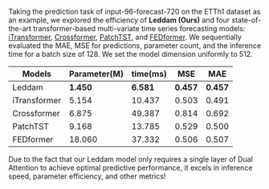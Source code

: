 Taking the prediction task of input-96-forecast-720 on the ETTh1 dataset as an example, we explored the efficiency of **Leddam (Ours)** and four state-of-the-art transformer-based multi-variate time series forecasting models: [iTransformer](https://arxiv.org/abs/2310.06625), [Crossformer](https://openreview.net/pdf?id=vSVLM2j9eie), [PatchTST](https://openreview.net/pdf?id=Jbdc0vTOcol), and [FEDformer](https://arxiv.org/abs/2201.12740). 
We sequentially evaluated the MAE, MSE for predictions, parameter count, and the inference time for a batch size of 128. We set the model dimension uniformly to 512.

| Models       | Parameter(M) | time(ms) | MSE   | MAE   |
|--------------|--------------|----------|-------|-------|
| Leddam       | **1.450**        | **6.581**    | **0.457** | **0.457** |
| iTransformer | 5.154        | 10.437   | 0.503 | 0.491 |
| Crossformer  | 6.875        | 49.387   | 0.814 | 0.692 |
| PatchTST     | 9.168        | 13.785   | 0.529 | 0.500 |
| FEDformer    | 18.060       | 37.332   | 0.506 | 0.507 |

Due to the fact that our Leddam model only requires a single layer of Dual Attention to achieve optimal predictive performance, it excels in inference speed, parameter efficiency, and other metrics!
